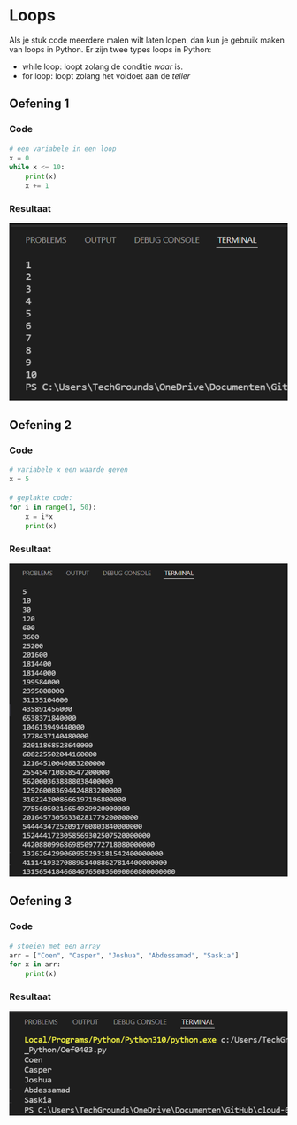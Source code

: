 # Loops
Als je stuk code meerdere malen wilt laten lopen, dan kun je gebruik maken van loops in Python. Er zijn twee types loops in Python:  
- while loop: loopt zolang de conditie *waar* is.
- for loop: loopt zolang het voldoet aan de *teller*

## Oefening 1
### Code
```python
# een variabele in een loop
x = 0
while x <= 10:
    print(x)
    x += 1
```

### Resultaat
![result](../00_includes/Oef0401-result.png)

## Oefening 2
### Code
```python
# variabele x een waarde geven
x = 5

# geplakte code:
for i in range(1, 50):
    x = i*x
    print(x)
```

### Resultaat
![result](../00_includes/Oef0402-result2.png)

## Oefening 3
### Code
```python
# stoeien met een array
arr = ["Coen", "Casper", "Joshua", "Abdessamad", "Saskia"]
for x in arr:
    print(x)
```
### Resultaat
![result](../00_includes/Oef0403-result.png)